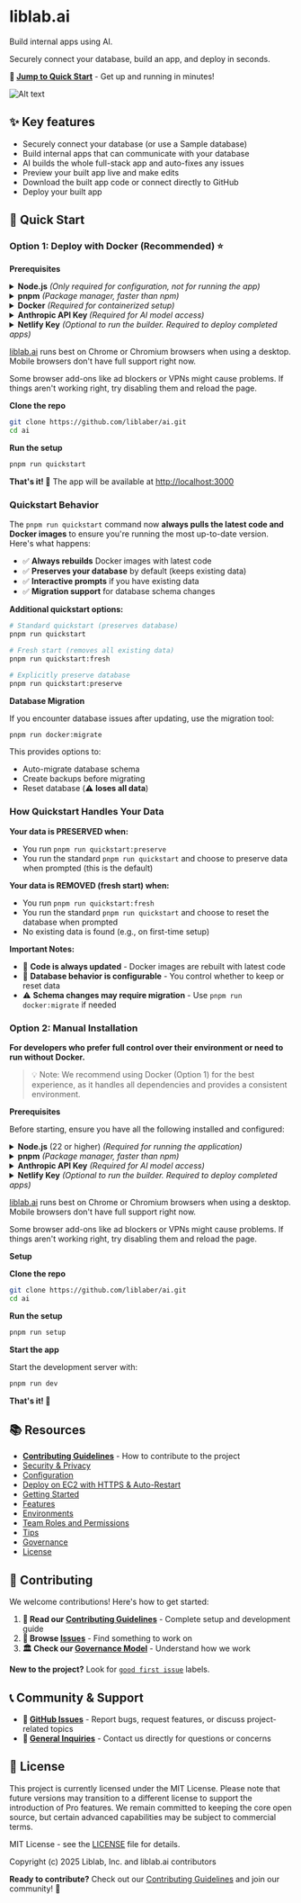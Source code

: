 # liblab.ai

Build internal apps using AI.

Securely connect your database, build an app, and deploy in seconds.

**🚀 [Jump to Quick Start](#-quick-start)** - Get up and running in minutes!

![Alt text](https://github.com/liblaber/ai/raw/main/assets/videos/liblab-ai-preview.gif)

## **✨ Key features**

- Securely connect your database (or use a Sample database)
- Build internal apps that can communicate with your database
- AI builds the whole full-stack app and auto-fixes any issues
- Preview your built app live and make edits
- Download the built app code or connect directly to GitHub
- Deploy your built app

## **🚀 Quick Start**

### **Option 1: Deploy with Docker (Recommended) ⭐**

**Prerequisites**

<details>
  <summary><b>Node.js</b> <em>(Only required for configuration, not for running the app)</em></summary>

Node.js is a program that helps your computer run certain types of applications. You'll need it to set up this project, but don't worry - it's free and easy to install!

<strong>📱 macOS (Mac computers)</strong>

**Option 1: Simple download (Recommended for beginners)**

1. Open your web browser and go to [nodejs.org](https://nodejs.org/)
2. You'll see two download buttons - click the one that says "LTS" (it's the safer, more stable version)
3. The file will download automatically
4. Double-click the downloaded file (it will end in .pkg)
5. Follow the installation wizard - just click "Continue" and "Install" when prompted
6. Enter your computer password when asked

**Option 2: Using Homebrew**

1. Open Terminal
2. Copy and paste this command: `brew install node`
3. Press Enter and wait for it to finish

<strong>🪟 Windows</strong>

**Option 1: Simple download (Recommended for beginners)**

1. Open your web browser and go to [nodejs.org](https://nodejs.org/)
2. You'll see two download buttons - click the one that says "LTS" (it's the safer, more stable version)
3. The file will download automatically
4. Find the downloaded file (usually in your Downloads folder) and double-click it
5. Follow the installation wizard - just click "Next" and "Install" when prompted
6. Click "Finish" when done

<strong>🐧 Linux</strong>

**Ubuntu/Debian (most common Linux versions)**

1. Open Terminal (press Ctrl + Alt + T)
2. Copy and paste this command: `sudo apt update && sudo apt install nodejs npm`
3. Press Enter and type your password when asked
4. Type "Y" and press Enter to confirm

**Other Linux versions**

1. Open Terminal
2. Copy and paste this command: `sudo snap install node --classic`
3. Press Enter and type your password when asked

<strong>✅ How to check if it worked</strong>

After installation, you can verify it worked:

1. Open Terminal (Mac/Linux) or Command Prompt (Windows)
2. Type: `node --version` and press Enter
3. You should see something like "v22.0.0" or higher
4. Type: `npm --version` and press Enter
5. You should see a version number like "9.6.7"

<strong>❓ Need help?</strong>

- **Windows users:** If you get an error about "node is not recognized", restart your computer after installation or refer to the [official Windows guide](https://learn.microsoft.com/en-us/windows/dev-environment/javascript/nodejs-on-windows)
- **Mac users:** If you get a security warning, go to System Preferences > Security & Privacy and click "Allow"
- **Linux users:** If you get a permission error, make sure to type `sudo` before the commands

</details>

<details>
  <summary><b>pnpm</b> <em>(Package manager, faster than npm)</em></summary>

```bash
# Install pnpm globally
npm install -g pnpm

# Verify installation
pnpm --version
```

</details>

<details>
  <summary><b>Docker</b> <em>(Required for containerized setup)</em></summary>

Install Docker Desktop from [docker.com/get-started](https://www.docker.com/get-started/)

**Verify the Installation**

```bash
docker --version
docker-compose --version
```

</details>

<details>
  <summary><b>Anthropic API Key </b><em>(Required for AI model access)</em></summary>

<strong>Step 1: Create an Anthropic Account</strong>

1. Go to [console.anthropic.com/signup](https://console.anthropic.com/signup)
2. Create an account
3. Verify your email

<strong>Step 2: Generate an API Key</strong> 4. Go to [console.anthropic.com/settings/keys](https://console.anthropic.com/settings/keys) 5. Click "Create Key" 6. Give it a name (e.g., "liblab-ai") 7. Copy the API key (starts with `sk-ant-`)

<strong>Step 3: Save your API Key</strong>
Add this to your `.env` file during setup, but keep it handy:

```bash
ANTHROPIC_API_KEY=sk-ant-your-api-key-here
```

</details>

<details>
  <summary><b>Netlify Key</b> <em>(Optional to run the builder. Required to deploy completed apps)</em></summary>

<strong>Step 1: Create a Netlify account</strong>

1. Go to [netlify.com](https://netlify.com/)
2. Sign up for a free account

<strong>Step 2: Generate an auth token</strong> 3. Go to User Settings &gt; Applications &gt; New access token 4. Generate and copy your token

<strong>Step 3: Add the token to your .env file</strong>

```bash
NETLIFY_AUTH_TOKEN=your-token-here
```

Once configured, you can deploy any app you generate through liblab.ai to Netlify using the deploy option in the UI.

</details>

[liblab.ai](http://liblab.ai/) runs best on Chrome or Chromium browsers when using a desktop. Mobile browsers don't have full support right now.

Some browser add-ons like ad blockers or VPNs might cause problems. If things aren't working right, try disabling them and reload the page.

**Clone the repo**

```bash
git clone https://github.com/liblaber/ai.git
cd ai
```

**Run the setup**

```bash
pnpm run quickstart
```

**That's it! 🎉** The app will be available at [http://localhost:3000](http://localhost:3000/)

### **Quickstart Behavior**

The `pnpm run quickstart` command now **always pulls the latest code and Docker images** to ensure you're running the most up-to-date version. Here's what happens:

- ✅ **Always rebuilds** Docker images with latest code
- ✅ **Preserves your database** by default (keeps existing data)
- ✅ **Interactive prompts** if you have existing data
- ✅ **Migration support** for database schema changes

**Additional quickstart options:**

```bash
# Standard quickstart (preserves database)
pnpm run quickstart

# Fresh start (removes all existing data)
pnpm run quickstart:fresh

# Explicitly preserve database
pnpm run quickstart:preserve
```

**Database Migration**

If you encounter database issues after updating, use the migration tool:

```bash
pnpm run docker:migrate
```

This provides options to:

- Auto-migrate database schema
- Create backups before migrating
- Reset database (⚠️ **loses all data**)

### How Quickstart Handles Your Data

**Your data is PRESERVED when:**

- You run `pnpm run quickstart:preserve`
- You run the standard `pnpm run quickstart` and choose to preserve data when prompted (this is the default)

**Your data is REMOVED (fresh start) when:**

- You run `pnpm run quickstart:fresh`
- You run the standard `pnpm run quickstart` and choose to reset the database when prompted
- No existing data is found (e.g., on first-time setup)

**Important Notes:**

- 🔄 **Code is always updated** - Docker images are rebuilt with latest code
- 💾 **Database behavior is configurable** - You control whether to keep or reset data
- ⚠️ **Schema changes may require migration** - Use `pnpm run docker:migrate` if needed

### **Option 2: Manual Installation**

**For developers who prefer full control over their environment or need to run without Docker.**

> 💡 Note: We recommend using Docker (Option 1) for the best experience, as it handles all dependencies and provides a consistent environment.

**Prerequisites**

Before starting, ensure you have all the following installed and configured:

<details>
  <summary><b>Node.js</b> (22 or higher) <em>(Required for running the application)</em></summary>

Node.js is a program that helps your computer run certain types of applications. You'll need it to run this project on your computer.

<strong>📱 macOS (Mac computers)</strong>

**Option 1: Simple download (Recommended for beginners)**

1. Open your web browser and go to [nodejs.org](https://nodejs.org/)
2. You'll see two download buttons - click the one that says "LTS" (it's the safer, more stable version)
3. The file will download automatically
4. Double-click the downloaded file (it will end in .pkg)
5. Follow the installation wizard - just click "Continue" and "Install" when prompted
6. Enter your computer password when asked

**Option 2: Using Homebrew (if you're comfortable with Terminal)**

1. Open Terminal (press Cmd + Space, type "Terminal", press Enter)
2. Copy and paste this command: `brew install node`
3. Press Enter and wait for it to finish

<strong>🪟 Windows</strong>

**Option 1: Simple download (Recommended for beginners)**

1. Open your web browser and go to [nodejs.org](https://nodejs.org/)
2. You'll see two download buttons - click the one that says "LTS" (it's the safer, more stable version)
3. The file will download automatically
4. Find the downloaded file (usually in your Downloads folder) and double-click it
5. Follow the installation wizard - just click "Next" and "Install" when prompted
6. Click "Finish" when done

**Option 2: Using Windows Store (Windows 10/11)**

1. Open the Microsoft Store app
2. Search for "Node.js"
3. Click "Install" on the official Node.js app
4. Wait for it to finish installing

<strong>🐧 Linux</strong>

**Ubuntu/Debian (most common Linux versions)**

1. Open Terminal (press Ctrl + Alt + T)
2. Copy and paste this command: `sudo apt update && sudo apt install nodejs npm`
3. Press Enter and type your password when asked
4. Type "Y" and press Enter to confirm

**Other Linux versions**

1. Open Terminal
2. Copy and paste this command: `sudo snap install node --classic`
3. Press Enter and type your password when asked

<strong>✅ How to check if it worked</strong>

After installation, you can verify it worked:

1. Open Terminal (Mac/Linux) or Command Prompt (Windows)
2. Type: `node --version` and press Enter
3. You should see something like "v22.0.0" or higher
4. Type: `npm --version` and press Enter
5. You should see a version number like "9.6.7"

<strong>❓ Need help?</strong>

- **Windows users:** If you get an error about "node is not recognized", restart your computer after installation or refer to the [official Windows guide](https://learn.microsoft.com/en-us/windows/dev-environment/javascript/nodejs-on-windows).
- **Mac users:** If you get a security warning, go to System Preferences > Security & Privacy and click "Allow"
- **Linux users:** If you get a permission error, make sure to type `sudo` before the commands

</details>

<details>
  <summary><b>pnpm</b> <em>(Package manager, faster than npm)</em></summary>

```bash
# Install pnpm globally
npm install -g pnpm

# Verify installation
pnpm --version
```

</details>

<details>
  <summary><b>Anthropic API Key</b> <em>(Required for AI model access)</em></summary>

<strong>Step 1: Create an Anthropic Account</strong>

1. Go to [console.anthropic.com/signup](https://console.anthropic.com/signup)
2. Create an account
3. Verify your email

<strong>Step 2: Generate an API Key</strong> 4. Go to [console.anthropic.com/settings/keys](https://console.anthropic.com/settings/keys) 5. Click "Create Key" 6. Give it a name (e.g., "liblab-ai") 7. Copy the API key (starts with `sk-ant-`)

<strong>Step 3: Save your API Key</strong>
Add this to your `.env` file during setup, but keep it handy:

```bash
ANTHROPIC_API_KEY=sk-ant-your-api-key-here
```

</details>

<details>
  <summary><b>Netlify Key</b> <em>(Optional to run the builder. Required to deploy completed apps)</em></summary>

<strong>Step 1: Create a Netlify account</strong>

1. Go to [netlify.com](https://netlify.com/)
2. Sign up for a free account

<strong>Step 2: Generate an auth token</strong> 3. Go to User Settings &gt; Applications &gt; New access token 4. Generate and copy your token

<strong>Step 3: Add the token to your .env file</strong>

```bash
NETLIFY_AUTH_TOKEN=your-token-here
```

</details>

[liblab.ai](http://liblab.ai/) runs best on Chrome or Chromium browsers when using a desktop. Mobile browsers don't have full support right now.

Some browser add-ons like ad blockers or VPNs might cause problems. If things aren't working right, try disabling them and reload the page.

**Setup**

**Clone the repo**

```bash
git clone https://github.com/liblaber/ai.git
cd ai
```

**Run the setup**

```bash
pnpm run setup
```

**Start the app**

Start the development server with:

```bash
pnpm run dev
```

**That's it! 🎉**

## **📚 Resources**

- [**Contributing Guidelines**](https://github.com/liblaber/ai/blob/main/CONTRIBUTING.md) - How to contribute to the project
- [Security & Privacy](docs/security-and-privacy.md)
- [Configuration](docs/configuration.md)
- [Deploy on EC2 with HTTPS & Auto-Restart](docs/ec2.md)
- [Getting Started](docs/getting-started.md)
- [Features](docs/features.md)
- [Environments](docs/environments.md)
- [Team Roles and Permissions](docs/team-roles-and-permissions.md)
- [Tips](docs/tips.md)
- [Governance](docs/governance.md)
- [License](LICENSE)

## **🤝 Contributing**

We welcome contributions! Here's how to get started:

1. **📖 Read our [Contributing Guidelines](https://github.com/liblaber/ai/blob/main/CONTRIBUTING.md)** - Complete setup and development guide
2. **🐛 Browse [Issues](https://github.com/liblaber/ai/issues)** - Find something to work on
3. **🏛️ Check our [Governance Model](docs/governance.md)** - Understand how we work

**New to the project?** Look for [`good first issue`](https://github.com/liblaber/ai/labels/good%20first%20issue) labels.

## **📞 Community & Support**

- **🐛 [GitHub Issues](https://github.com/liblaber/ai/issues)** - Report bugs, request features, or discuss project-related topics
- **📧 [General Inquiries](mailto:contact@liblab.ai)** - Contact us directly for questions or concerns

## **📄 License**

This project is currently licensed under the MIT License. Please note that future versions may transition to a different license to support the introduction of Pro features. We remain committed to keeping the core open source, but certain advanced capabilities may be subject to commercial terms.

MIT License - see the [LICENSE](https://github.com/liblaber/ai/blob/main/LICENSE) file for details.

Copyright (c) 2025 Liblab, Inc. and liblab.ai contributors

**Ready to contribute?** Check out our [Contributing Guidelines](https://github.com/liblaber/ai/blob/main/CONTRIBUTING.md) and join our community! 🚀
